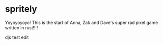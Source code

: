 # spritely

Yoyoyoyoyo! This is the start of Anna, Zak and Dave's super rad pixel game written in rust!!!!

djs test edit
